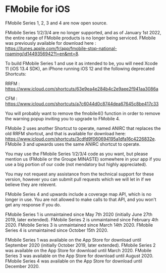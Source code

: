# FMobile for iOS
FMobile Series 1, 2, 3 and 4 are now open source.

FMobile Series 1/2/3/4 are no longer supported, and as of January 1st 2022, the entire range of FMobile products is no longer being serviced. FMobile was previously available for download here : https://itunes.apple.com/fr/app/fmobile-stop-national-roaming/id1449356942?l=en&mt=8.

To build FMobile Series 1 and use it as intended to be, you will need Xcode 11 (iOS 13.4 SDK), an iPhone running iOS 12 and the following deprecated Shortcuts:

RRFM : https://www.icloud.com/shortcuts/63e9ea4e284b4c2e9aee2f941aa3086a

CFM : https://www.icloud.com/shortcuts/a7c6044d0c8744dea67645c8be417c33

You will probably want to remove the fmobile4() function in order to remove the warning popup inviting you to upgrade to FMobile 4.



FMobile 2 uses another Shortcut to operate, named ANIRC that replaces the old RRFM shortcut, and that is available for download here: https://www.icloud.com/shortcuts/3cdfd9f060694195a1dfa16c4226832e. FMobile 3 and upwards uses the same ANIRC shortcut to operate.


You may use the FMobile Series 1/2/3/4 code as you want, but please mention us (FMobile or the Groupe MINASTE) somewhere in your app if you use a big portion of our code (not mendatory but highly appreciated).

You may not request any assistance from the technical support for these version, however you can submit pull requests which we will let in if we believe they are relevent.

FMobile Series 4 and upwards include a coverage map API, which is no longer in use. You are not allowed to make calls to that API, and you won't get any response if you do.

FMobile Series 1 is unmaintained since May 7th 2020 (initially June 27th 2019, later extended).
FMobile Series 2 is unmaintained since February 4th 2020.
FMobile Series 3 is unmaintained since March 14th 2020.
FMobile Series 4 is unmaintained since October 15th 2020.


FMobile Series 1 was available on the App Store for download until September 2020 (initially October 2019, later extended).
FMobile Series 2 was available on the App Store for download until March 2020.
FMobile Series 3 was available on the App Store for download until August 2020.
FMobile Series 4 was available on the App Store for download until December 2020.
